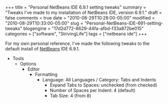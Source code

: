 +++
title = "Personal NetBeans IDE 6.9.1 setting tweaks"
summary = "Tweaks I've made to my installation of NetBeans IDE, version 6.9.1."
draft = false
comments = true
date = "2010-08-29T10:28:00-05:00"
modified = "2010-08-29T10:33:00-05:00"
slug = "Personal-NetBeans-IDE-691-setting-tweaks"
blogengine = "17d2d772-8629-44fa-afbd-f33a872be015"
categories = ["software", "StrivingLife"]
tags = ["netbeans ide"]
+++

<p>For my own personal reference, I've made the following tweaks to the default install of <a rel="external" href="http://netbeans.org/">NetBeans</a> IDE 6.9.1.</p>
<ul>
<li>Tools
<ul>
<li>Options
<ul>
<li>Editor
<ul>
<li>Formatting
<ul>
<li>Language: All Languages / Category: Tabs and Indents
<ul>
<li>Expand Tabs to Spaces: unchecked (from checked)</li>
<li>Number of Spaces per Indent: 4 (default)</li>
<li>Tab Size: 4 (from 8)</li>
</ul>
</li>
</ul>
</li>
</ul>
</li>
</ul>
</li>
</ul>
</li>
</ul>
